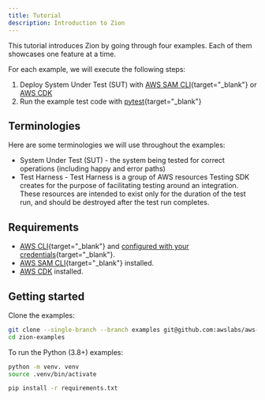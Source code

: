 ```yaml
---
title: Tutorial
description: Introduction to Zion
---
```


This tutorial introduces Zion by going through four examples. Each of them showcases one feature at a time.

For each example, we will execute the following steps:

1. Deploy System Under Test (SUT) with [AWS SAM CLI](https://docs.aws.amazon.com/serverless-application-model/latest/developerguide/serverless-sam-cli-install.html){target="_blank"} or [AWS CDK](https://docs.aws.amazon.com/cdk/v2/guide/getting_started.html)
2. Run the example test code with [pytest](https://docs.pytest.org/){target="_blank"}

## Terminologies

Here are some terminologies we will use throughout the examples:

* System Under Test (SUT) - the system being tested for correct operations (including happy and error paths)
* Test Harness - Test Harness is a group of AWS resources Testing SDK creates for the purpose of facilitating testing around an integration. These resources are intended to exist only for the duration of the test run, and should be destroyed after the test run completes.

## Requirements

* [AWS CLI](https://docs.aws.amazon.com/cli/latest/userguide/getting-started-install.html){target="_blank"} and [configured with your credentials](https://docs.aws.amazon.com/serverless-application-model/latest/developerguide/serverless-getting-started-set-up-credentials.html){target="_blank"}.
* [AWS SAM CLI](https://docs.aws.amazon.com/serverless-application-model/latest/developerguide/serverless-sam-cli-install.html){target="_blank"} installed.
* [AWS CDK](https://docs.aws.amazon.com/cdk/v2/guide/getting_started.html) installed.

## Getting started

Clone the examples:

```bash
git clone --single-branch --branch examples git@github.com:awslabs/aws-zion-private.git zion-examples
cd zion-examples
```

To run the Python (3.8+) examples:

```bash
python -m venv. venv
source .venv/bin/activate

pip install -r requirements.txt
```


